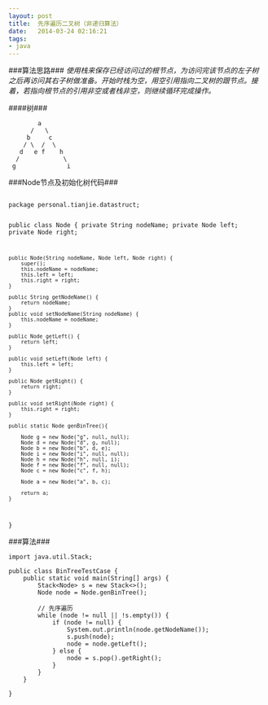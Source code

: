 ```yaml
---
layout: post
title:  先序遍历二叉树（非递归算法）
date:   2014-03-24 02:16:21
tags:
- java 
---
```


###算法思路###
_使用栈来保存已经访问过的根节点，为访问完该节点的左子树之后再访问其右子树做准备。开始时栈为空，用空引用指向二叉树的跟节点。接着，若指向根节点的引用非空或者栈非空，则继续循环完成操作。_

####树###
```
        a
      /   \
     b     c
    / \	 /  \
   d   e f    h
  /            \
 g              i
```

###Node节点及初始化树代码###

<code>
package personal.tianjie.datastruct;

public class Node {
	private String nodeName;
	private Node left;
	private Node right;
	
	public Node(String nodeName, Node left, Node right) {
		super();
		this.nodeName = nodeName;
		this.left = left;
		this.right = right;
	}

	public String getNodeName() {
		return nodeName;
	}
	public void setNodeName(String nodeName) {
		this.nodeName = nodeName;
	}

	public Node getLeft() {
		return left;
	}

	public void setLeft(Node left) {
		this.left = left;
	}

	public Node getRight() {
		return right;
	}

	public void setRight(Node right) {
		this.right = right;
	}

	public static Node genBinTree(){
		
		Node g = new Node("g", null, null);
		Node d = new Node("d", g, null);
		Node b = new Node("b", d, e);
		Node i = new Node("i", null, null);
		Node h = new Node("h", null, i);
		Node f = new Node("f", null, null);
		Node c = new Node("c", f, h);

		Node a = new Node("a", b, c);

		return a;
	}

}
</code>

###算法###
```
import java.util.Stack;

public class BinTreeTestCase {
	public static void main(String[] args) {
		Stack<Node> s = new Stack<>();
		Node node = Node.genBinTree();

		// 先序遍历
		while (node != null || !s.empty()) {
			if (node != null) {
				System.out.println(node.getNodeName());
				s.push(node);
				node = node.getLeft();
			} else {
				node = s.pop().getRight();
			}
		}
	}

}
```